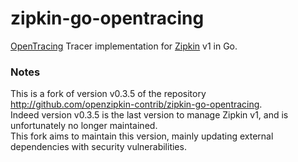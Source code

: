 # zipkin-go-opentracing

[OpenTracing](http://opentracing.io) Tracer implementation for [Zipkin](http://zipkin.io) v1 in Go.

### Notes

This is a fork of version v0.3.5 of the repository http://github.com/openzipkin-contrib/zipkin-go-opentracing.  
Indeed version v0.3.5 is the last version to manage Zipkin v1, and is unfortunately no longer maintained.  
This fork aims to maintain this version, mainly updating external dependencies with security vulnerabilities.
